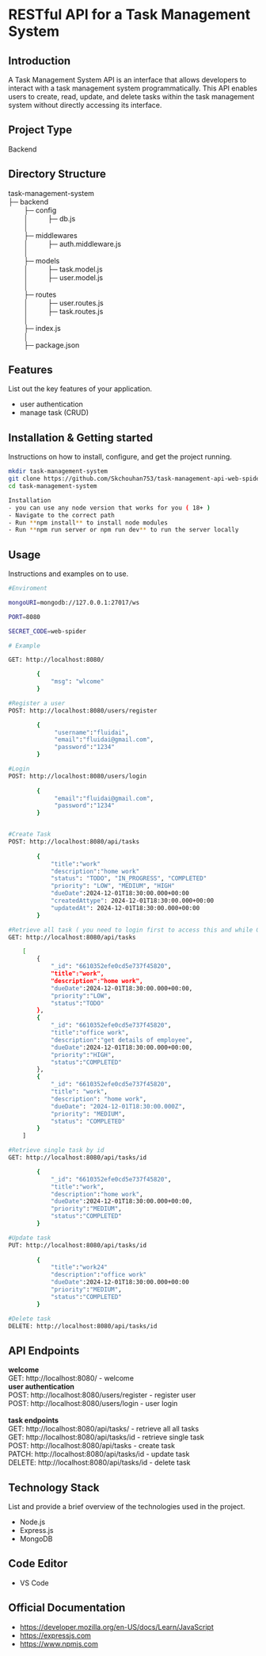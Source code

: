 # RESTful API for a Task Management System

## Introduction
A Task Management System API is an interface that allows developers to interact with a task management system programmatically. This API enables users to create, read, update, and delete tasks within the task management system without directly accessing its interface.

## Project Type
Backend 

## Directory Structure
task-management-system<br/>
├─ backend<br/>
    &nbsp;&nbsp;&nbsp;&nbsp;&nbsp;&nbsp;&nbsp;&nbsp;├─ config<br/>
    &nbsp;&nbsp;&nbsp;&nbsp;&nbsp;&nbsp;&nbsp;&nbsp;│&nbsp;&nbsp;&nbsp;&nbsp;&nbsp;&nbsp;&nbsp;&nbsp;&nbsp;&nbsp;├─ db.js<br/>
     &nbsp;&nbsp;&nbsp;&nbsp;&nbsp;&nbsp;&nbsp;&nbsp;│&nbsp;&nbsp;&nbsp;&nbsp;&nbsp;&nbsp;&nbsp;&nbsp;&nbsp;&nbsp;<br/>
    &nbsp;&nbsp;&nbsp;&nbsp;&nbsp;&nbsp;&nbsp;&nbsp;├─ middlewares<br/>
    &nbsp;&nbsp;&nbsp;&nbsp;&nbsp;&nbsp;&nbsp;&nbsp;│&nbsp;&nbsp;&nbsp;&nbsp;&nbsp;&nbsp;&nbsp;&nbsp;&nbsp;&nbsp;├─ auth.middleware.js<br/>
     &nbsp;&nbsp;&nbsp;&nbsp;&nbsp;&nbsp;&nbsp;&nbsp;│&nbsp;&nbsp;&nbsp;&nbsp;&nbsp;&nbsp;&nbsp;&nbsp;&nbsp;&nbsp;<br/>
    &nbsp;&nbsp;&nbsp;&nbsp;&nbsp;&nbsp;&nbsp;&nbsp;├─ models<br/>
    &nbsp;&nbsp;&nbsp;&nbsp;&nbsp;&nbsp;&nbsp;&nbsp;│&nbsp;&nbsp;&nbsp;&nbsp;&nbsp;&nbsp;&nbsp;&nbsp;&nbsp;&nbsp;├─ task.model.js<br/>
    &nbsp;&nbsp;&nbsp;&nbsp;&nbsp;&nbsp;&nbsp;&nbsp;│&nbsp;&nbsp;&nbsp;&nbsp;&nbsp;&nbsp;&nbsp;&nbsp;&nbsp;&nbsp;├─ user.model.js<br/>
    &nbsp;&nbsp;&nbsp;&nbsp;&nbsp;&nbsp;&nbsp;&nbsp;│&nbsp;&nbsp;&nbsp;&nbsp;&nbsp;&nbsp;&nbsp;&nbsp;&nbsp;&nbsp;<br/>
    &nbsp;&nbsp;&nbsp;&nbsp;&nbsp;&nbsp;&nbsp;&nbsp;├─ routes<br/>
    &nbsp;&nbsp;&nbsp;&nbsp;&nbsp;&nbsp;&nbsp;&nbsp;│&nbsp;&nbsp;&nbsp;&nbsp;&nbsp;&nbsp;&nbsp;&nbsp;&nbsp;&nbsp;├─ user.routes.js<br/>
    &nbsp;&nbsp;&nbsp;&nbsp;&nbsp;&nbsp;&nbsp;&nbsp;│&nbsp;&nbsp;&nbsp;&nbsp;&nbsp;&nbsp;&nbsp;&nbsp;&nbsp;&nbsp;├─ task.routes.js<br/>
     &nbsp;&nbsp;&nbsp;&nbsp;&nbsp;&nbsp;&nbsp;&nbsp;│&nbsp;&nbsp;&nbsp;&nbsp;&nbsp;&nbsp;&nbsp;&nbsp;&nbsp;&nbsp;<br/>
    &nbsp;&nbsp;&nbsp;&nbsp;&nbsp;&nbsp;&nbsp;&nbsp;├─ index.js<br/>
     &nbsp;&nbsp;&nbsp;&nbsp;&nbsp;&nbsp;&nbsp;&nbsp;│&nbsp;&nbsp;&nbsp;&nbsp;&nbsp;&nbsp;&nbsp;&nbsp;&nbsp;&nbsp;<br/>
    &nbsp;&nbsp;&nbsp;&nbsp;&nbsp;&nbsp;&nbsp;&nbsp;├─ package.json<br/>

## Features
List out the key features of your application.

- user authentication 
- manage task (CRUD)  

## Installation & Getting started
Instructions on how to install, configure, and get the project running.

```bash
mkdir task-management-system
git clone https://github.com/Skchouhan753/task-management-api-web-spider
cd task-management-system

Installation
- you can use any node version that works for you ( 18+ )
- Navigate to the correct path
- Run **npm install** to install node modules
- Run **npm run server or npm run dev** to run the server locally
```

## Usage
Instructions and examples on to use.

```bash
#Enviroment

mongoURI=mongodb://127.0.0.1:27017/ws

PORT=8080

SECRET_CODE=web-spider

# Example

GET: http://localhost:8080/

        {
            "msg": "wlcome"
        }

#Register a user
POST: http://localhost:8080/users/register         

        {
             "username":"fluidai",
             "email":"fluidai@gmail.com",
             "password":"1234"
        }

#Login
POST: http://localhost:8080/users/login
             
        {
             "email":"fluidai@gmail.com",
             "password":"1234"
        }


#Create Task
POST: http://localhost:8080/api/tasks
                
        {
            "title":"work"
            "description":"home work"
            "status": "TODO", "IN_PROGRESS", "COMPLETED"
            "priority": "LOW", "MEDIUM", "HIGH"
            "dueDate":2024-12-01T18:30:00.000+00:00
            "createdAttype": 2024-12-01T18:30:00.000+00:00
            "updatedAt": 2024-12-01T18:30:00.000+00:00    
        }

#Retrieve all task ( you need to login first to access this and while GET request you have to provide token )
GET: http://localhost:8080/api/tasks      

    [
        {
            "_id": "6610352efe0cd5e737f45820",
            "title":"work",
            "description":"home work",
            "dueDate":2024-12-01T18:30:00.000+00:00,
            "priority":"LOW",
            "status":"TODO"
        },
        {
            "_id": "6610352efe0cd5e737f45820",
            "title":"office work",
            "description":"get details of employee",
            "dueDate":2024-12-01T18:30:00.000+00:00,
            "priority":"HIGH",
            "status":"COMPLETED"
        },
        {
            "_id": "6610352efe0cd5e737f45820",
            "title": "work",
            "description": "home work",
            "dueDate": "2024-12-01T18:30:00.000Z",
            "priority": "MEDIUM",
            "status": "COMPLETED"
        }
    ]

#Retrieve single task by id
GET: http://localhost:8080/api/tasks/id

        {
            "_id": "6610352efe0cd5e737f45820",
            "title":"work",
            "description":"home work",
            "dueDate":2024-12-01T18:30:00.000+00:00,
            "priority":"MEDIUM",
            "status":"COMPLETED"
        }

#Update task
PUT: http://localhost:8080/api/tasks/id
               
        {
            "title":"work24"
            "description":"office work"
            "dueDate":2024-12-01T18:30:00.000+00:00
            "priority":"MEDIUM",
            "status":"COMPLETED"
        }

#Delete task
DELETE: http://localhost:8080/api/tasks/id

```


## API Endpoints
**welcome**<br/>
GET: http://localhost:8080/ - welcome <br/>
**user authentication**<br/>
POST: http://localhost:8080/users/register - register user <br/>
POST: http://localhost:8080/users/login - user login<br/>
<br/>
**task endpoints**<br/>
GET: http://localhost:8080/api/tasks/ - retrieve all all tasks <br/>
GET: http://localhost:8080/api/tasks/id - retrieve single task<br/>
POST: http://localhost:8080/api/tasks - create task<br/>
PATCH: http://localhost:8080/api/tasks/id - update task<br/>
DELETE: http://localhost:8080/api/tasks/id - delete task<br/>

## Technology Stack
List and provide a brief overview of the technologies used in the project.

- Node.js
- Express.js
- MongoDB

## Code Editor

- VS Code

## Official Documentation

- https://developer.mozilla.org/en-US/docs/Learn/JavaScript
- https://expressjs.com
- https://www.npmjs.com
